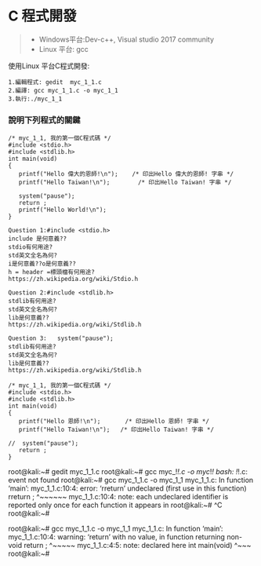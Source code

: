 # C 程式開發
>* Windows平台:Dev-c++, Visual studio 2017 community
>* Linux 平台: gcc

使用Linux 平台C程式開發:
```
1.編輯程式: gedit  myc_1_1.c
2.編譯: gcc myc_1_1.c -o myc_1_1
3.執行:./myc_1_1
```
### 說明下列程式的關鍵

```
/* myc_1_1, 我的第一個C程式碼 */ 
#include <stdio.h>
#include <stdlib.h>
int main(void)
{
   printf("Hello 偉大的恩師!\n");   	/* 印出Hello 偉大的恩師! 字串 */
   printf("Hello Taiwan!\n");        /* 印出Hello Taiwan! 字串 */   
   
   system("pause");
   return ;
   printf("Hello World!\n");
}
```
```
Question 1:#include <stdio.h>
include 是何意義??
stdio有何用途?
std英文全名為何?
i是何意義??o是何意義??
h = header =標頭檔有何用途? 
https://zh.wikipedia.org/wiki/Stdio.h
```
```
Question 2:#include <stdlib.h>
stdlib有何用途?
std英文全名為何?
lib是何意義??
https://zh.wikipedia.org/wiki/Stdlib.h
```
```
Question 3:   system("pause");
stdlib有何用途?
std英文全名為何?
lib是何意義??
https://zh.wikipedia.org/wiki/Stdlib.h
```
```
/* myc_1_1, 我的第一個C程式碼 */ 
#include <stdio.h>
#include <stdlib.h>
int main(void)
{
   printf("Hello 恩師!\n");   	/* 印出Hello 恩師! 字串 */
   printf("Hello Taiwan!\n");   /* 印出Hello Taiwan! 字串 */   
   
//  system("pause");
   return ;
}
```
root@kali:~# gedit myc_1_1.c
root@kali:~# gcc myc_!_!.c -o myc_!_!
bash: !_!.c: event not found
root@kali:~# gcc myc_1_1.c -o myc_1_1
myc_1_1.c: In function ‘main’:
myc_1_1.c:10:4: error: ‘rreturn’ undeclared (first use in this function)
    rreturn ;
    ^~~~~~~
myc_1_1.c:10:4: note: each undeclared identifier is reported only once for each function it appears in
root@kali:~# ^C
root@kali:~# 

root@kali:~# gcc myc_1_1.c -o myc_1_1
myc_1_1.c: In function ‘main’:
myc_1_1.c:10:4: warning: ‘return’ with no value, in function returning non-void
    return ;
    ^~~~~~
myc_1_1.c:4:5: note: declared here
 int main(void)
     ^~~~
root@kali:~# 


